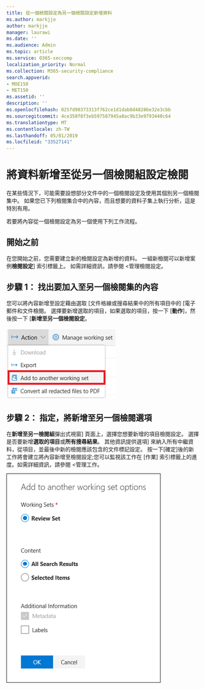 ```yaml
---
title: 從一個檢閱設定為另一個檢閱設定新增資料
ms.author: markjjo
author: markjjo
manager: laurawi
ms.date: ''
ms.audience: Admin
ms.topic: article
ms.service: O365-seccomp
localization_priority: Normal
ms.collection: M365-security-compliance
search.appverid:
- MOE150
- MET150
ms.assetid: ''
description: ''
ms.openlocfilehash: 025fd90373313f762ce1d1dab8d48286e32e3cbb
ms.sourcegitcommit: 4ce350f8f3eb597587945a8ac9b33e9793440c64
ms.translationtype: MT
ms.contentlocale: zh-TW
ms.lasthandoff: 05/01/2019
ms.locfileid: "33527141"
---
```

# <a name="add-data-to-a-review-set-from-another-review-set"></a>將資料新增至從另一個檢閱組設定檢閱

在某些情況下，可能需要設想部分文件中的一個檢閱設定及使用其個別另一個檢閱集中。  如果您已下列檢閱集合中的內容，而且想要的資料子集上執行分析，這是特別有用。

若要將內容從一個檢閱設定為另一個使用下列工作流程。

## <a name="before-you-begin"></a>開始之前

在您開始之前，您需要建立新的檢閱設定為新增的資料。  一組新檢閱可以新增案例**檢閱設定**] 索引標籤上。 如需詳細資訊，請參閱 <<c0>管理檢閱設定。

## <a name="step-1-identify-content-to-add-to-another-review-set"></a>步驟 1： 找出要加入至另一個檢閱集的內容

您可以將內容新增至設定藉由選取 [文件格線或搜尋結果中的所有項目中的 [電子郵件和文件檢閱。  選擇要新增選取的項目，如果選取的項目，按一下 [**動作**]，然後按一下 [**新增至另一個檢閱設定**。

![加入至另一個檢閱集](../media/64f2a4d4-eba3-4ab3-a3ba-d519feea3142.png)

## <a name="step-2-specify-options-for-adding-to-another-review-set"></a>步驟 2： 指定，將新增至另一個檢閱選項

在**新增至另一檢閱組**彈出式視窗] 頁面上，選擇您想要新增的項目檢閱設定。 選擇是否要新增**選取的項目**或**所有搜尋結果**。  其他資訊提供選項] 來納入所有中繼資料，從項目，並最後中新的檢閱應該包含的文件標記設定。  按一下<b0>[確定]</b0>後的新工作將會建立將內容新增至檢閱設定;您可以監視該工作在 [<b1>作業</b1>] 索引標籤上的進度。如需詳細資訊，請參閱 <<c2>管理工作。

![加入至另一個檢閱集](../media/6440ee44-68fd-44d7-b43a-3a477345525c.png)

